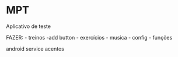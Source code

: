 # MPT

Aplicativo de teste


FAZER:
    - treinos
          -add button
    - exercícios
    - musica
    - config
    - funções

android service
acentos